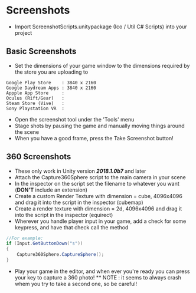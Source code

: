 # Screenshots

* Import ScreenshotScripts.unitypackage (Ico / Util C# Scripts) into your project

## Basic Screenshots

* Set the dimensions of your game window to the dimensions required by the store you are uploading to

```
Google Play Store    : 3840 x 2160
Google Daydream Apps : 3840 x 2160
Appple App Store     :
Oculus (Rift/Gear)   :
Steam Store (Vive)   : 
Sony Playstation VR  :
```
* Open the screenshot tool under the 'Tools' menu
* Stage shots by pausing the game and manually moving things around the scene
* When you have a good frame, press the Take Screenshot button!

## 360 Screenshots

* These only work in Unity version ***2018.1.0b7*** and later
* Attach the Capture360Sphere script to the main camera in your scene
* In the inspector on the script set the filename to whatever you want (**DON'T** include an extension)
* Create a custom Render Texture with dimension = cube, 4096x4096 and drag it into the script in the inspector (cubemap)
* Create a render texture with dimension = 2d, 4096x4096 and drag it into the script in the inspector (equirect)
* Wherever you handle player input in your game, add a check for some keypress, and have that check call the method

```c#
//For example: 
if (Input.GetButtonDown("s"))
{
    Capture360Sphere.CaptureSphere();
}
```
* Play your game in the editor, and when ever you're ready you can press your key to capture a 360 photo!
** NOTE : it seems to always crash whem you try to take a second one, so be careful!

